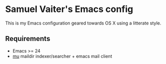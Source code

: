 # Samuel Vaiter's Emacs config

This is my Emacs configuration geared towards OS X using a litterate style.

## Requirements

* Emacs >= 24
* [mu](https://github.com/djcb/mu) maildir indexer/searcher + emacs mail client